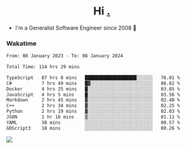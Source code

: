 <h1 align="center">Hi <a href="https://www.hackerrank.com/erasmosaraujo">.</a></h1>
 
- I'm a Generalist Software Engineer  since 2008 🚀
<!--  
<p align="left">
  <a href="https://github.com/erasmosoares/github-readme-stats">
    <img
      align="center"
      src="https://github-readme-stats.vercel.app/api/top-langs/?username=erasmosoares&theme=radical&layout=compact"
    />
  </a>
  <a href="https://github.com/erasmosoares/github-readme-stats">
    [![Harlok's WakaTime stats](https://github-readme-stats.vercel.app/api/wakatime?username=ffflabs)](https://github.com/anuraghazra/github-readme-stats)
  </a>
</p>

<!--
 ### Repo 
 
<p align="left">
 <a href="https://github.com/erasmosoares/github-readme-stats">
    <img
      align="center"
      height="165"
      src="https://github-readme-stats.vercel.app/api/pin?username=erasmosoares&repo=sample-node&title_color=fff&icon_color=f9f9f9&text_color=9f9f9f&bg_color=151515"
    />
  </a>
  <a href="https://github.com/erasmosoares/github-readme-stats">
    <img
      align="center"
      height="165"
      src="https://github-readme-stats.vercel.app/api/pin?username=erasmosoares&repo=sample-node&title_color=fff&icon_color=f9f9f9&text_color=9f9f9f&bg_color=151515"
    />
  </a>
</p>
-->

 ### Wakatime 

<!--START_SECTION:waka-->

```txt
From: 08 January 2023 - To: 08 January 2024

Total Time: 114 hrs 29 mins

TypeScript   87 hrs 8 mins   ███████████████████░░░░░░   76.01 %
C#           7 hrs 49 mins   █▓░░░░░░░░░░░░░░░░░░░░░░░   06.82 %
Docker       4 hrs 25 mins   █░░░░░░░░░░░░░░░░░░░░░░░░   03.85 %
JavaScript   4 hrs 5 mins    █░░░░░░░░░░░░░░░░░░░░░░░░   03.56 %
Markdown     2 hrs 45 mins   ▓░░░░░░░░░░░░░░░░░░░░░░░░   02.40 %
C++          2 hrs 34 mins   ▓░░░░░░░░░░░░░░░░░░░░░░░░   02.25 %
Python       2 hrs 19 mins   ▓░░░░░░░░░░░░░░░░░░░░░░░░   02.03 %
JSON         1 hr 16 mins    ▒░░░░░░░░░░░░░░░░░░░░░░░░   01.11 %
YAML         38 mins         ░░░░░░░░░░░░░░░░░░░░░░░░░   00.57 %
GDScript3    18 mins         ░░░░░░░░░░░░░░░░░░░░░░░░░   00.26 %
```

<!--END_SECTION:waka-->

![](https://komarev.com/ghpvc/?username=erasmosoares&color=brightgreen)
